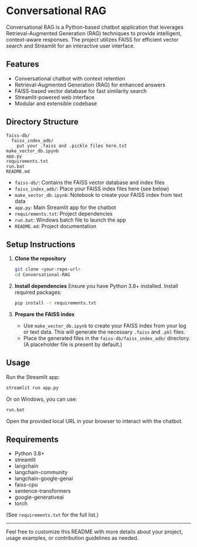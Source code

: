 # Conversational RAG

Conversational RAG is a Python-based chatbot application that leverages Retrieval-Augmented Generation (RAG) techniques to provide intelligent, context-aware responses. The project utilizes FAISS for efficient vector search and Streamlit for an interactive user interface.

## Features
- Conversational chatbot with context retention
- Retrieval-Augmented Generation (RAG) for enhanced answers
- FAISS-based vector database for fast similarity search
- Streamlit-powered web interface
- Modular and extensible codebase

## Directory Structure
```
faiss-db/
  faiss_index_adb/
    put your .faiss and .pickle files here.txt
make_vector_db.ipynb
app.py
requirements.txt
run.bat
README.md
```
- `faiss-db/`: Contains the FAISS vector database and index files
- `faiss_index_adb/`: Place your FAISS index files here (see below)
- `make_vector_db.ipynb`: Notebook to create your FAISS index from text data
- `app.py`: Main Streamlit app for the chatbot
- `requirements.txt`: Project dependencies
- `run.bat`: Windows batch file to launch the app
- `README.md`: Project documentation

## Setup Instructions
1. **Clone the repository**
   ```bash
   git clone <your-repo-url>
   cd Conversational-RAG
   ```
2. **Install dependencies**
   Ensure you have Python 3.8+ installed. Install required packages:
   ```bash
   pip install -r requirements.txt
   ```

3. **Prepare the FAISS index**
   - Use `make_vector_db.ipynb` to create your FAISS index from your log or text data. This will generate the necessary `.faiss` and `.pkl` files.
   - Place the generated files in the `faiss-db/faiss_index_adb/` directory. (A placeholder file is present by default.)

## Usage
Run the Streamlit app:
```bash
streamlit run app.py
```
Or on Windows, you can use:
```bash
run.bat
```
Open the provided local URL in your browser to interact with the chatbot.

## Requirements
- Python 3.8+
- streamlit
- langchain
- langchain-community
- langchain-google-genai
- faiss-cpu
- sentence-transformers
- google-generativeai
- torch

(See `requirements.txt` for the full list.)

---
Feel free to customize this README with more details about your project, usage examples, or contribution guidelines as needed.
